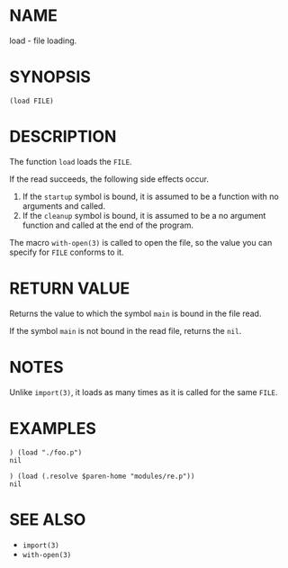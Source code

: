 # NAME
load - file loading.

# SYNOPSIS

    (load FILE)

# DESCRIPTION
The function `load` loads the `FILE`.

If the read succeeds, the following side effects occur.

1. If the `startup` symbol is bound, it is assumed to be a function with no arguments and called.
1. If the `cleanup` symbol is bound, it is assumed to be a no argument function and called at the end of the program.

The macro `with-open(3)` is called to open the file, so the value you can specify for `FILE` conforms to it.

# RETURN VALUE
Returns the value to which the symbol `main` is bound in the file read.

If the symbol `main` is not bound in the read file, returns the `nil`.

# NOTES
Unlike `import(3)`, it loads as many times as it is called for the same `FILE`.

# EXAMPLES

    ) (load "./foo.p")
    nil

    ) (load (.resolve $paren-home "modules/re.p"))
    nil

# SEE ALSO
- `import(3)`
- `with-open(3)`
